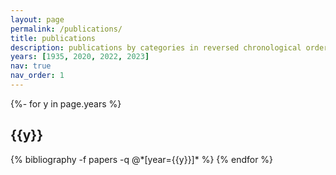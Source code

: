 ```yaml
---
layout: page
permalink: /publications/
title: publications
description: publications by categories in reversed chronological order. generated by jekyll-scholar.
years: [1935, 2020, 2022, 2023]
nav: true
nav_order: 1
---
```

<!-- _pages/publications.md -->
<div class="publications">

{%- for y in page.years %}
  <h2 class="year">{{y}}</h2>
  {% bibliography -f papers -q @*[year={{y}}]* %}
{% endfor %}

</div>
